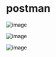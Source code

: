 # postman

![image](https://github.com/John-Shade/postman/assets/147726754/5ca5156d-e3ea-4100-bfdc-b490ce8fce31)


![image](https://github.com/John-Shade/postman/assets/147726754/950379b1-9cfc-471c-b168-7e87c9d864c2)


![image](https://github.com/John-Shade/postman/assets/147726754/b215ba78-7742-4173-81e2-0bd9e1c734b9)

